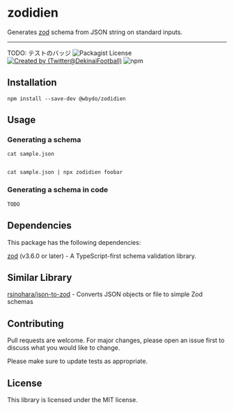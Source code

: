 # zodidien

Generates [zod](https://github.com/colinhacks/zod) schema from JSON string on standard inputs.

---

TODO: テストのバッジ
![Packagist License](https://img.shields.io/packagist/l/wbydo/zodidien)
[![Created by (Twitter@DekinaiFootball)](https://img.shields.io/badge/created-%40wbydo-blue)](https://twitter.com/DekinaiFootball)
![npm](https://img.shields.io/npm/dt/@wbydo/zodidien)

## Installation

```
npm install --save-dev @wbydo/zodidien
```

## Usage

### Generating a schema

```
cat sample.json


cat sample.json | npx zodidien foobar
```

### Generating a schema in code

```
TODO
```

## Dependencies

This package has the following dependencies:

[zod](https://github.com/colinhacks/zod) (v3.6.0 or later) - A TypeScript-first schema validation library.

## Similar Library

[rsinohara/json-to-zod](https://github.com/rsinohara/json-to-zod) - Converts JSON objects or file to simple Zod schemas

## Contributing

Pull requests are welcome. For major changes, please open an issue first to discuss what you would like to change.

Please make sure to update tests as appropriate.

## License

This library is licensed under the MIT license.
